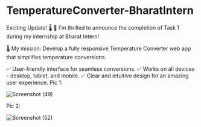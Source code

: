 # TemperatureConverter-BharatIntern

Exciting Update! 🌡️
🎉 I'm thrilled to announce the completion of Task 1 during my internship at Bharat Intern!

🌡️ My mission: Develop a fully responsive Temperature Converter web app that simplifies temperature conversions.

✅ User-friendly interface for seamless conversions.
✅ Works on all devices - desktop, tablet, and mobile.
✅ Clear and intuitive design for an amazing user experience.
Pic 1:

![Screenshot (49)](https://github.com/Prayag321/TemperatureConverter-BharatIntern/assets/95124010/ea2d409a-a0a8-46ef-bab8-cf1f388e2dea)

Pic 2:

![Screenshot (52)](https://github.com/Prayag321/TemperatureConverter-BharatIntern/assets/95124010/c903218c-f1d0-4a8d-82e3-73aa2a25b052)

